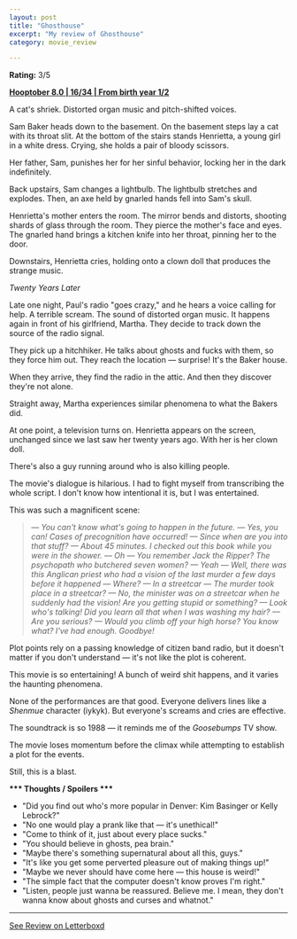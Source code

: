 ```yaml
---
layout: post
title: "Ghosthouse"
excerpt: "My review of Ghosthouse"
category: movie_review

---
```


**Rating:** 3/5

<b><a href="https://boxd.it/pOvfW/detail#item-3630807378" rel="nofollow">Hooptober 8.0 | 16/34 | From birth year 1/2</a></b>

A cat's shriek. Distorted organ music and pitch-shifted voices.

Sam Baker heads down to the basement. On the basement steps lay a cat with its throat slit. At the bottom of the stairs stands Henrietta, a young girl in a white dress. Crying, she holds a pair of bloody scissors.

Her father, Sam, punishes her for her sinful behavior, locking her in the dark indefinitely.

Back upstairs, Sam changes a lightbulb. The lightbulb stretches and explodes. Then, an axe held by gnarled hands fell into Sam's skull.

Henrietta's mother enters the room. The mirror bends and distorts, shooting shards of glass through the room. They pierce the mother's face and eyes. The gnarled hand brings a kitchen knife into her throat, pinning her to the door.

Downstairs, Henrietta cries, holding onto a clown doll that produces the strange music.

<i>Twenty Years Later</i>

Late one night, Paul's radio "goes crazy," and he hears a voice calling for help. A terrible scream. The sound of distorted organ music. It happens again in front of his girlfriend, Martha. They decide to track down the source of the radio signal.

They pick up a hitchhiker. He talks about ghosts and fucks with them, so they force him out. They reach the location — surprise! It's the Baker house.

When they arrive, they find the radio in the attic. And then they discover they're not alone.

Straight away, Martha experiences similar phenomena to what the Bakers did.

At one point, a television turns on. Henrietta appears on the screen, unchanged since we last saw her twenty years ago. With her is her clown doll.

There's also a guy running around who is also killing people.

The movie's dialogue is hilarious. I had to fight myself from transcribing the whole script. I don't know how intentional it is, but I was entertained.

This was such a magnificent scene:

<blockquote><i>— You can't know what's going to happen in the future.
— Yes, you can! Cases of precognition have occurred!
— Since when are you into that stuff?
— About 45 minutes. I checked out this book while you were in the shower.
— Oh
— You remember Jack the Ripper? The psychopath who butchered seven women?
— Yeah
— Well, there was this Anglican priest who had a vision of the last murder a few days before it happened
— Where?
— In a streetcar
— The murder took place in a streetcar?
— No, the minister was on a streetcar when he suddenly had the vision! Are you getting stupid or something?
— Look who's talking! Did you learn all that when I was washing my hair?
— Are you serious?
— Would you climb off your high horse? You know what? I've had enough. Goodbye!</i></blockquote>Plot points rely on a passing knowledge of citizen band radio, but it doesn't matter if you don't understand — it's not like the plot is coherent.

This movie is so entertaining! A bunch of weird shit happens, and it varies the haunting phenomena.

None of the performances are that good. Everyone delivers lines like a <i>Shenmue</i> character (iykyk). But everyone's screams and cries are effective.

The soundtrack is so 1988 — it reminds me of the <i>Goosebumps</i> TV show.

The movie loses momentum before the climax while attempting to establish a plot for the events. 

Still, this is a blast.

<b>*** Thoughts / Spoilers ***</b>
* "Did you find out who's more popular in Denver: Kim Basinger or Kelly Lebrock?"
* "No one would play a prank like that — it's unethical!"
* "Come to think of it, just about every place sucks."
* "You should believe in ghosts, pea brain."
* "Maybe there's something supernatural about all this, guys."
* "It's like you get some perverted pleasure out of making things up!"
* "Maybe we never should have come here — this house is weird!"
* "The simple fact that the computer doesn't know proves I'm right."
* "Listen, people just wanna be reassured. Believe me. I mean, they don't wanna know about ghosts and curses and whatnot."

<hr>

[See Review on Letterboxd](https://boxd.it/5CqMHr)
